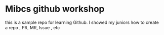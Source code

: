 # Mibcs github workshop
this is a sample repo for learning Github.
I showed my juniors how to create a repo , PR, MR, Issue , etc
